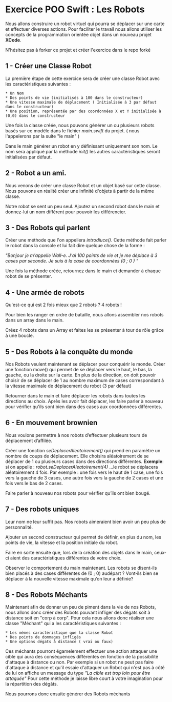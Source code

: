 # Exercice POO Swift : Les Robots

Nous allons construire un robot virtuel qui pourra se déplacer sur une carte et effectuer diverses actions. Pour faciliter le travail nous allons utiliser les concepts de la programmation orientée objet dans un nouveau projet **XCode**.

N'hésitez pas à forker ce projet et créer l'exercice dans le repo forké

## 1 - Créer une Classe Robot

La première étape de cette exercice sera de créer une classe Robot avec les caractéristiques suivantes :

    * Un Nom
    * Des points de vie (initialisés à 100 dans le constructeur)
    * Une vitesse maximale de déplacement ( Initialisée à 3 par défaut dans le constructeur)
    * Une position, représentée par des coordonnées X et Y initialisée à (0,0) dans le constructeur

Une fois la classe créée, nous pouvons générer un ou plusieurs robots basés sur ce modèle dans le fichier *main.swift* du projet. ( nous l'appelerons par la suite "le main" )

Dans le main générer un robot en y définissant uniquement son nom. Le nom sera appliqué par la méthode *init()* les autres caractéristiques seront initialisées par défaut.

## 2 - Robot a un ami.

Nous venons de créer une classe Robot et un objet basé sur cette classe. Nous pouvons en réalité créer une infinité d'objets à partir de la même classe.

Notre robot se sent un peu seul. Ajoutez un second robot dans le main et donnez-lui un nom différent pour pouvoir les différencier.

## 3 - Des Robots qui parlent

Créer une méthode que l'on appellera *introdiuce()*. Cette méthode fait parler le robot dans la console et lui fait dire quelque chose de la forme :

*"Bonjour je m'appelle Wall-e. J'ai 100 points de vie et je me déplace à 3 cases par seconde. Je suis à la case de coordonnées (0 ; 0 ) "*

Une fois la méthode créée, retournez dans le main et demander à chaque robot de se présenter.

## 4 - Une armée de robots

Qu'est-ce qui est 2 fois mieux que 2 robots ? 4 robots !

Pour bien les ranger en ordre de bataille, nous allons assembler nos robots dans un array dans le main.

Créez 4 robots dans un Array et faites les se présenter à tour de rôle grâce à une boucle.

## 5 - Des Robots à la conquête du monde

Nos  Robots veulent maintenant se déplacer pour conquérir le monde. Créer une fonction move() qui permet de se déplacer vers le haut, le bas, la gauche, ou la droite sur la carte. En plus de la direction, on doit pouvoir choisir de se déplacer de 1 au nombre maximum de cases correspondant à la vitesse maximale de déplacement du robot (3 par défaut)

Retourner dans le main et faire déplacer les robots dans toutes les directions au choix. Après les avoir fait déplacer, les faire parler à nouveau pour vérifier qu'ils sont bien dans des cases aux coordonnées différentes.

## 6 - En mouvement brownien

Nous voulons permettre à nos robots d’effectuer plusieurs tours de déplacement d’affilée.

Créer une fonction *seDeplacerAleatoirement()* qui prend en paramètre un nombre de coups de déplacement. Elle choisira aléatoirement de se déplacer de 1 ou plusieurs cases dans des directions différentes.
**Exemple**: si on appelle : *robot.seDeplacerAleatoirement(4)* …le robot se déplacera aléatoirement 4 fois. Par exemple : une fois vers le haut de 1 case, une fois vers la gauche de 3 cases, une autre fois vers la gauche de 2 cases et une fois vers le bas de 2 cases.

Faire parler à nouveau nos robots pour vérifier qu’ils ont bien bougé.

## 7 - Des robots uniques
Leur nom ne leur suffit pas. Nos robots aimeraient bien avoir un peu plus de personnalité.

Ajouter un second constructeur qui permet de définir, en plus du nom, les points de vie, la vitesse et la position initiale du robot.

Faire en sorte ensuite que, lors de la création des objets dans le main, ceux‐ci aient des caractéristiques  différentes de votre choix.

Observer le comportement du main maintenant. Les robots se disent-­ils bien placés à des cases différentes de (0 ; 0) audépart ? Vont‐ils bien se déplacer à la nouvelle vitesse maximale qu’on leur a définie?

## 8 - Des Robots Méchants
Maintenant afin de donner un peu de piment dans la vie de nos Robots, nous allons donc créer des Robots pouvant infliger des dégats soit à distance soit en "corp à corp". Pour cela nous allons donc réaliser une classe "Méchant" qui a les caractéristiques suivantes :

    * Les mêmes caractéristique que la classe Robot
    * Des points de dommages infligés
    * Une options dégats à distance ( vrai ou faux)
    
Ces méchants pourront égamelement effectuer une action attaquer une cible qui aura des conséquences différentes en fonction de la possibilité d'attaque à distance ou non. Par exemple si un robot ne peut pas faire d'attaque à distance et qu'il essaie d'attaquer un Robot qui n'est pas à côté de lui on affiche un message du type *"La cible est trop loin pour être attaquée"* Pour cette méthode je laisse libre court à votre imagination pour la répartition des dégâts. 

Nous pourrons donc ensuite générer des Robots méchants
    

